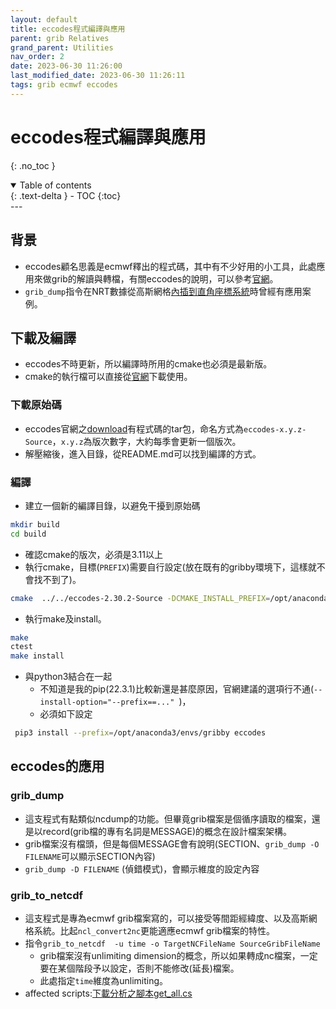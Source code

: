 ```yaml
---
layout: default
title: eccodes程式編譯與應用
parent: grib Relatives
grand_parent: Utilities
nav_order: 2
date: 2023-06-30 11:26:00
last_modified_date: 2023-06-30 11:26:11
tags: grib ecmwf eccodes
---
```


# eccodes程式編譯與應用
{: .no_toc }

<details open markdown="block">
  <summary>
    Table of contents
  </summary>
  {: .text-delta }
- TOC
{:toc}
</details>
---

## 背景

- eccodes顧名思義是ecmwf釋出的程式碼，其中有不少好用的小工具，此處應用來做grib的解讀與轉檔，有關eccodes的說明，可以參考[官網][eccodes_desc]。
- `grib_dump`指令在NRT數據從高斯網格[內插到直角座標系統](../../AQana/GAQuality/ECMWF_NRT/2.CAMS_NRT.md#內插到直角座標系統)時曾經有應用案例。

## 下載及編譯

- eccodes不時更新，所以編譯時所用的cmake也必須是最新版。
- cmake的執行檔可以直接從[官網](https://cmake.org/files/v3.14/)下載使用。

### 下載原始碼

- eccodes官網之[download](https://confluence.ecmwf.int/display/ECC/Releases)有程式碼的tar包，命名方式為`eccodes-x.y.z-Source`，`x.y.z`為版次數字，大約每季會更新一個版次。
- 解壓縮後，進入目錄，從README.md可以找到編譯的方式。

### 編譯

- 建立一個新的編譯目錄，以避免干擾到原始碼

```bash
mkdir build
cd build
```

- 確認cmake的版次，必須是3.11以上
- 執行cmake，目標(`PREFIX`)需要自行設定(放在既有的gribby環境下，這樣就不會找不到了)。

```bash
cmake  ../../eccodes-2.30.2-Source -DCMAKE_INSTALL_PREFIX=/opt/anaconda3/envs/gribby
```

- 執行make及install。

```bash
make
ctest
make install
```

- 與python3結合在一起
  - 不知道是我的pip(22.3.1)比較新還是甚麼原因，官網建議的選項行不通(`--install-option="--prefix==..." `)，
  - 必須如下設定

```bash
 pip3 install --prefix=/opt/anaconda3/envs/gribby eccodes
```

## eccodes的應用

### grib_dump

- 這支程式有點類似ncdump的功能。但畢竟grib檔案是個循序讀取的檔案，還是以record(grib檔的專有名詞是MESSAGE)的概念在設計檔案架構。
- grib檔案沒有檔頭，但是每個MESSAGE會有說明(SECTION、`grib_dump -O FILENAME`可以顯示SECTION內容)
- `grib_dump -D FILENAME` (偵錯模式)，會顯示維度的設定內容
  
### grib_to_netcdf

- 這支程式是專為ecmwf grib檔案寫的，可以接受等間距經緯度、以及高斯網格系統。比起`ncl_convert2nc`更能適應ecmwf grib檔案的特性。
- 指令`grib_to_netcdf  -u time -o TargetNCFileName SourceGribFileName`
  - grib檔案沒有unlimiting dimension的概念，所以如果轉成nc檔案，一定要在某個階段予以設定，否則不能修改(延長)檔案。
  - 此處指定`time`維度為unlimiting。
- affected scripts:[下載分析之腳本get_all.cs](../../ForecastSystem/5daysVersion/1.CMAQ_fcst.md#執行下載分析之腳本)

[eccodes_desc]: https://confluence.ecmwf.int/display/ECC/What+is+ecCodes?src=contextnavpagetreemode "ecCodes is a package developed by ECMWF which provides an application programming interface and a set of tools for decoding and encoding messages in the grib, bufr and gts formats"
